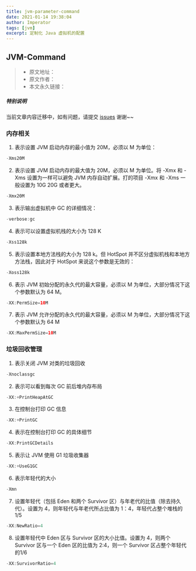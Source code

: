 ```yaml
---
title: jvm-parameter-command
date: 2021-01-14 19:38:04
author: Imperator
tags: [jvm]
excerpt: 定制化 Java 虚拟机的配置
---
```


## JVM-Command

> * 原文地址：[]()
> * 原文作者：[]()
> * 本文永久链接：[]()

##### **特别说明**

当前文章内容迁移中，如有问题，请提交 [issues](https://github.com/Starrier/starrier.github.io/issues) 谢谢~~

### **内存相关**

 1. 表示设置 JVM 启动内存的最小值为 20M，必须以 M 为单位：

```Java
-Xms20M
```

 2. 表示设置 JVM 启动内存的最大值为 20M，必须以 M 为单位。将 -Xmx 和 -Xms 设置为一样可以避免 JVM 内存自动扩展。打的项目 -Xmx 和 -Xms 一般设置为 10G 20G 或者更大。

```Java
-Xmx20M
```

 3. 表示输出虚拟机中 GC 的详细情况：

```Java
-verbose:gc
```

 4. 表示可以设置虚拟机栈的大小为 128 K

```java
-Xss128k
```

 5. 表示设置本地方法栈的大小为 128 k。但 HotSpot 并不区分虚拟机栈和本地方方法栈，因此对于 HotSpot 来说这个参数是无效的：

```Java
-Xoss128k
```

 6. 表示 JVM 初始分配的永久代的最大容量，必须以 M 为单位，大部分情况下这个参数默认为 64 M。

 ```Java
-XX:PermSize=10M
 ```

 7. 表示 JVM 允许分配的永久代的最大容量，必须以 M 为单位，大部分情况下这个参数默认为 64 M

 ```Java
-XX:MaxPermSize=10M
 ```

 ### 垃圾回收管理

 1. 表示关闭 JVM 对类的垃圾回收

 ```Java
-Xnoclassgc
 ```

 2. 表示可以看到每次 GC 前后堆内存布局

```Java
-XX:+PrintHeapAtGC
```

 3. 在控制台打印 GC 信息

```Java
-XX:+PrintGC
```

 4. 表示在控制台打印 GC 的具体细节

``` Java
-XX:PrintGCDetails
```

 5. 表示让 JVM 使用 G1 垃圾收集器

 ```Java
-XX:+UseG1GC
 ```

 6. 表示年轻代的大小

``` Java
-Xmn
```

 7. 设置年轻代（包括 Eden 和两个 Survivor 区）与年老代的比值（除去持久代）。设置为 4，则年轻代与年老代所占比值为 1：4，年轻代占整个堆栈的 1/5

```Java
-XX:NewRatio=4
```

 8. 设置年轻代中 Eden 区与 Survivor 区的大小比值。设置为 4，则两个 Survivor 区与一个 Eden 区的比值为 2:4，则一个 Survivor 区占整个年轻代的1/6

``` Java
-XX:SurvivorRatio=4
```
